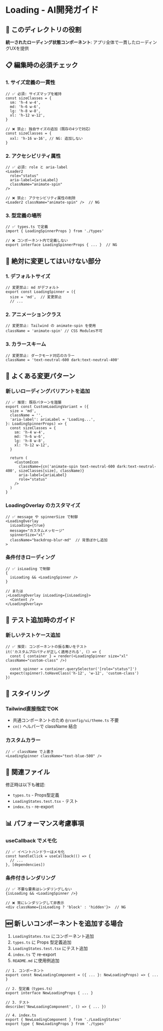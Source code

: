 # Loading - AI開発ガイド

## 🎯 このディレクトリの役割

**統一されたローディング状態コンポーネント**: アプリ全体で一貫したローディングUXを提供

## 📋 編集時の必須チェック

### 1. サイズ定義の一貫性

```tsx
// ✅ 必須: サイズマップを維持
const sizeClasses = {
  sm: 'h-4 w-4',
  md: 'h-6 w-6',
  lg: 'h-8 w-8',
  xl: 'h-12 w-12',
}

// ❌ 禁止: 独自サイズの追加（既存の4つで対応）
const sizeClasses = {
  xxl: 'h-16 w-16', // NG: 追加しない
}
```

### 2. アクセシビリティ属性

```tsx
// ✅ 必須: role と aria-label
<Loader2
  role="status"
  aria-label={ariaLabel}
  className="animate-spin"
/>

// ❌ 禁止: アクセシビリティ属性の削除
<Loader2 className="animate-spin" />  // NG
```

### 3. 型定義の場所

```tsx
// ✅ types.ts で定義
import { LoadingSpinnerProps } from './types'

// ❌ コンポーネント内で定義しない
export interface LoadingSpinnerProps { ... }  // NG
```

## 🚨 絶対に変更してはいけない部分

### 1. デフォルトサイズ

```tsx
// 変更禁止: md がデフォルト
export const LoadingSpinner = ({
  size = 'md',  // 変更禁止
  // ...
```

### 2. アニメーションクラス

```tsx
// 変更禁止: Tailwind の animate-spin を使用
className = 'animate-spin' // CSS Modules不可
```

### 3. カラースキーム

```tsx
// 変更禁止: ダークモード対応のカラー
className = 'text-neutral-600 dark:text-neutral-400'
```

## 🔧 よくある変更パターン

### 新しいローディングバリアントを追加

```tsx
// ✅ 推奨: 既存パターンを踏襲
export const CustomLoadingVariant = ({
  size = 'md',
  className = '',
  'aria-label': ariaLabel = 'Loading...',
}: LoadingSpinnerProps) => {
  const sizeClasses = {
    sm: 'h-4 w-4',
    md: 'h-6 w-6',
    lg: 'h-8 w-8',
    xl: 'h-12 w-12',
  }

  return (
    <CustomIcon
      className={cn('animate-spin text-neutral-600 dark:text-neutral-400', sizeClasses[size], className)}
      aria-label={ariaLabel}
      role="status"
    />
  )
}
```

### LoadingOverlay のカスタマイズ

```tsx
// ✅ message や spinnerSize で制御
<LoadingOverlay
  isLoading={true}
  message="カスタムメッセージ"
  spinnerSize="xl"
  className="backdrop-blur-md"  // 背景ぼかし追加
>
```

### 条件付きローディング

```tsx
// ✅ isLoading で制御
{
  isLoading && <LoadingSpinner />
}

// または
;<LoadingOverlay isLoading={isLoading}>
  <Content />
</LoadingOverlay>
```

## 📝 テスト追加時のガイド

### 新しいテストケース追加

```tsx
// ✅ 推奨: コンポーネントの振る舞いをテスト
it('カスタムプロパティが正しく適用される', () => {
  const { container } = render(<LoadingSpinner size="xl" className="custom-class" />)

  const spinner = container.querySelector('[role="status"]')
  expect(spinner).toHaveClass('h-12', 'w-12', 'custom-class')
})
```

## 🎨 スタイリング

### Tailwind直接指定でOK

- 共通コンポーネントのため `@/config/ui/theme.ts` 不要
- `cn()` ヘルパーで className 結合

### カスタムカラー

```tsx
// ✅ className で上書き
<LoadingSpinner className="text-blue-500" />
```

## 🔗 関連ファイル

修正時は以下も確認:

- `types.ts` - Props型定義
- `LoadingStates.test.tsx` - テスト
- `index.ts` - re-export

## 📊 パフォーマンス考慮事項

### useCallback でメモ化

```tsx
// ✅ イベントハンドラーはメモ化
const handleClick = useCallback(() => {
  // ...
}, [dependencies])
```

### 条件付きレンダリング

```tsx
// ✅ 不要な要素はレンダリングしない
{isLoading && <LoadingSpinner />}

// ❌ 常にレンダリングして非表示
<div className={isLoading ? 'block' : 'hidden'}>  // NG
```

## 🆕 新しいコンポーネントを追加する場合

1. `LoadingStates.tsx` にコンポーネント追加
2. `types.ts` に Props 型定義追加
3. `LoadingStates.test.tsx` にテスト追加
4. `index.ts` で re-export
5. `README.md` に使用例追加

```tsx
// 1. コンポーネント
export const NewLoadingComponent = ({ ... }: NewLoadingProps) => { ... }

// 2. 型定義（types.ts）
export interface NewLoadingProps { ... }

// 3. テスト
describe('NewLoadingComponent', () => { ... })

// 4. index.ts
export { NewLoadingComponent } from './LoadingStates'
export type { NewLoadingProps } from './types'
```
